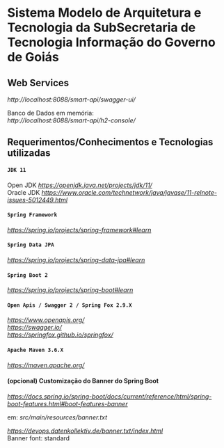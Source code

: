 # Sistema Modelo de Arquitetura e Tecnologia da SubSecretaria de Tecnologia Informação do Governo de Goiás

## Web Services

_http://localhost:8088/smart-api/swagger-ui/_
   
Banco de Dados em memória:    
_http://localhost:8088/smart-api/h2-console/_

## Requerimentos/Conhecimentos e Tecnologias utilizadas

#### **`JDK 11`**   
   Open JDK _https://openjdk.java.net/projects/jdk/11/_  
   Oracle JDK _https://www.oracle.com/technetwork/java/javase/11-relnote-issues-5012449.html_
   
#### **`Spring Framework`**   
   _https://spring.io/projects/spring-framework#learn_

#### **`Spring Data JPA`**   
   _https://spring.io/projects/spring-data-jpa#learn_
   
#### **`Spring Boot 2`**   
   _https://spring.io/projects/spring-boot#learn_

#### **`Open Apis / Swagger 2 / Spring Fox 2.9.X`**   
   _https://www.openapis.org/_   
   _https://swagger.io/_   
   _https://springfox.github.io/springfox/_

#### **`Apache Maven 3.6.X`**   
   _https://maven.apache.org/_

#### (opcional) Customização do Banner do Spring Boot
   _https://docs.spring.io/spring-boot/docs/current/reference/html/spring-boot-features.html#boot-features-banner_   

em: _src/main/resources/banner.txt_

_https://devops.datenkollektiv.de/banner.txt/index.html_   
Banner font: standard